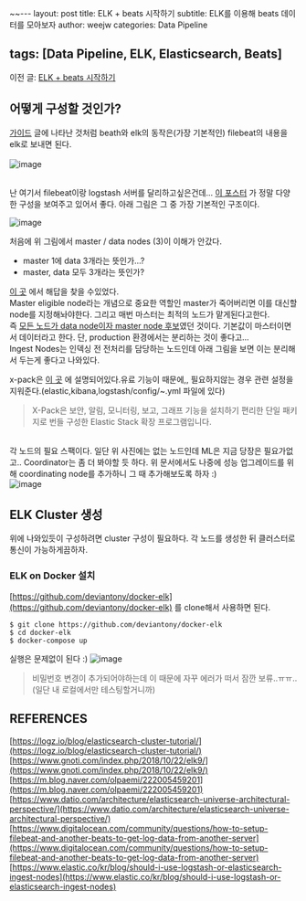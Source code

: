 ~~---
layout: post
title: ELK + beats 시작하기
subtitle: ELK를 이용해 beats 데이터를 모아보자 
author: weejw
categories: Data Pipeline

tags: [Data Pipeline, ELK, Elasticsearch, Beats]
---

이전 글: [ELK + beats 시작하기](https://weejw.github.io/data/pipeline/2022/03/18/pipeline-%ED%98%BC%EC%9E%90-%EA%B5%AC%EC%B6%95%ED%95%B4%EB%B3%B4%EA%B8%B0.html)

## 어떻게 구성할 것인가?

[가이드](https://www.elastic.co/guide/en/beats/libbeat/6.1/getting-started.html) 글에 나타난 것처럼 beath와 elk의 동작은(가장 기본적인) filebeat의 내용을 elk로 보내면 된다.<br><br>
![image](https://user-images.githubusercontent.com/33684393/159425922-6b05e02d-83d6-47d8-b530-fe7bc4189674.png)

<br>난 여기서 filebeat이랑 logstash 서버를 달리하고싶은건데...
[이 포스터](https://www.elastic.co/kr/blog/small-medium-or-large-scaling-elasticsearch-and-evolving-the-elastic-stack-to-fit) 가 정말 다양한 구성을 보여주고 있어서 좋다. 
아래 그림은 그 중 가장 기본적인 구조이다.<br>

![image](https://user-images.githubusercontent.com/33684393/159427548-0b92c098-5885-4692-81b6-864aaa4b96b7.png) <br>

처음에 위 그림에서 master / data nodes (3)이 이해가 안갔다. 
* master 1에 data 3개라는 뜻인가...?
* master, data 모두 3개라는 뜻인가?

[이 곳](https://esbook.kimjmin.net/03-cluster/3.3-master-and-data-nodes) 에서 해답을 찾을 수있었다.<br>
Master eligible node라는 개념으로 중요한 역할인 master가 죽어버리면 이를 대신할 node를 지정해놔야한다. 그리고 매번 마스터는 최적의 노드가 맡게된다고한다.<br>
즉 <u> 모든 노드가 data node이자 master node 후보</u>였던 것이다. 기본값이 마스터이면서 데이터라고 한다. 단, production 환경에서는 분리하는 것이 좋다고...<br>
Ingest Nodes는 인덱싱 전 전처리를 담당하는 노드인데 아래 그림을 보면 이는 분리해서 두는게 좋다고 나와있다.<br>

x-pack은 [이 곳](https://www.elastic.co/guide/kr/x-pack/current/xpack-introduction.html) 에 설명되어있다.유료 기능이 때문에,, 필요하지않는 경우 관련 설정을 지워준다.(elastic,kibana,logstash/config/~.yml 파일에 있다)
>X-Pack은 보안, 알림, 모니터링, 보고, 그래프 기능을 설치하기 편리한 단일 패키지로 번들 구성한 Elastic Stack 확장 프로그램입니다.


<br>각 노드의 필요 스팩이다. 일단 위 사진에는 없는 노드인데 ML은 지금 당장은 필요가없고.. Coordinator는 좀 더 봐야할 듯 하다. 위 문서에서도 나중에 성능 업그레이드를 위해 coordinating node를 추가하니 그 때 추가해보도록 하자 :)<br>
![image](https://user-images.githubusercontent.com/33684393/159436319-c5ab7546-2d7e-4920-90af-9b84e7f91ca8.png)

## ELK Cluster 생성
위에 나와있듯이 구성하려면 cluster 구성이 필요하다. 각 노드를 생성한 뒤 클러스터로 통신이 가능하게끔하자.

### ELK on Docker 설치
[https://github.com/deviantony/docker-elk](https://github.com/deviantony/docker-elk) 를 clone해서 사용하면 된다.
```shell
$ git clone https://github.com/deviantony/docker-elk
$ cd docker-elk
$ docker-compose up
```

실행은 문제없이 된다 :)
![image](https://user-images.githubusercontent.com/33684393/159443524-4b15714c-01c0-4212-89f2-e62bd185c91d.png)

> 비밀번호 변경이 추가되어야하는데 이 때문에 자꾸 에러가 떠서 잠깐 보류..ㅠㅠ..(일단 내 로컬에서만 테스팅할거니까)



## REFERENCES
[https://logz.io/blog/elasticsearch-cluster-tutorial/](https://logz.io/blog/elasticsearch-cluster-tutorial/) <br>
[https://www.gnoti.com/index.php/2018/10/22/elk9/](https://www.gnoti.com/index.php/2018/10/22/elk9/) <br>
[https://m.blog.naver.com/olpaemi/222005459201](https://m.blog.naver.com/olpaemi/222005459201) <br>
[https://www.datio.com/architecture/elasticsearch-universe-architectural-perspective/](https://www.datio.com/architecture/elasticsearch-universe-architectural-perspective/) <br> 
[https://www.digitalocean.com/community/questions/how-to-setup-filebeat-and-another-beats-to-get-log-data-from-another-server](https://www.digitalocean.com/community/questions/how-to-setup-filebeat-and-another-beats-to-get-log-data-from-another-server) <br>
[https://www.elastic.co/kr/blog/should-i-use-logstash-or-elasticsearch-ingest-nodes](https://www.elastic.co/kr/blog/should-i-use-logstash-or-elasticsearch-ingest-nodes)



